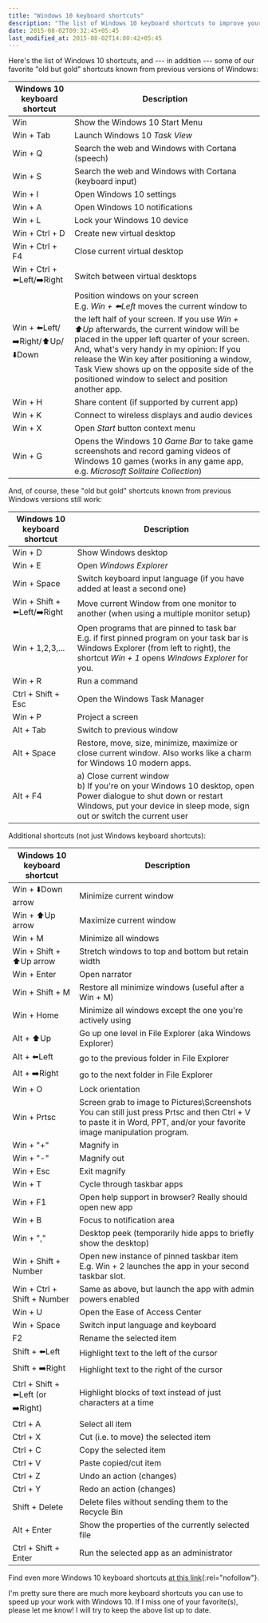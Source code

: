 ```yaml
---
title: "Windows 10 keyboard shortcuts"
description: "The list of Windows 10 keyboard shortcuts to improve your productivity."
date: 2015-08-02T09:32:45+05:45
last_modified_at: 2015-08-02T14:00:42+05:45
---
```


Here's the list of Windows 10 shortcuts, and --- in addition --- some of our favorite "old but gold" shortcuts known from previous versions of Windows:

| Windows 10 keyboard shortcut     | Description                                                                                                                                                                                                                                                                                                                                                                                                                                   |
| -------------------------------- | --------------------------------------------------------------------------------------------------------------------------------------------------------------------------------------------------------------------------------------------------------------------------------------------------------------------------------------------------------------------------------------------------------------------------------------------- |
| Win                              | Show the Windows 10 Start Menu                                                                                                                                                                                                                                                                                                                                                                                                                |
| Win + Tab                        | Launch Windows 10 _Task View_                                                                                                                                                                                                                                                                                                                                                                                                                 |
| Win + Q                          | Search the web and Windows with Cortana (speech)                                                                                                                                                                                                                                                                                                                                                                                              |
| Win + S                          | Search the web and Windows with Cortana (keyboard input)                                                                                                                                                                                                                                                                                                                                                                                      |
| Win + I                          | Open Windows 10 settings                                                                                                                                                                                                                                                                                                                                                                                                                      |
| Win + A                          | Open Windows 10 notifications                                                                                                                                                                                                                                                                                                                                                                                                                 |
| Win + L                          | Lock your Windows 10 device                                                                                                                                                                                                                                                                                                                                                                                                                   |
| Win + Ctrl + D                   | Create new virtual desktop                                                                                                                                                                                                                                                                                                                                                                                                                    |
| Win + Ctrl + F4                  | Close current virtual desktop                                                                                                                                                                                                                                                                                                                                                                                                                 |
| Win + Ctrl + ⬅️Left/➡️Right      | Switch between virtual desktops                                                                                                                                                                                                                                                                                                                                                                                                               |
| Win + ⬅️Left/➡️Right/⬆️Up/⬇️Down | Position windows on your screen <br /> E.g. _Win + ⬅️Left_ moves the current window to the left half of your screen. If you use _Win + ⬆️Up_ afterwards, the current window will be placed in the upper left quarter of your screen. <br /> And, what's very handy in my opinion: If you release the Win key after positioning a window, Task View shows up on the opposite side of the positioned window to select and position another app. |
| Win + H                          | Share content (if supported by current app)                                                                                                                                                                                                                                                                                                                                                                                                   |
| Win + K                          | Connect to wireless displays and audio devices                                                                                                                                                                                                                                                                                                                                                                                                |
| Win + X                          | Open _Start_ button context menu                                                                                                                                                                                                                                                                                                                                                                                                              |
| Win + G                          | Opens the Windows 10 _Game Bar_ to take game screenshots and record gaming videos of Windows 10 games (works in any game app, e.g. _Microsoft Solitaire Collection_)                                                                                                                                                                                                                                                                          |

And, of course, these "old but gold" shortcuts known from previous Windows versions still work:

| Windows 10 keyboard shortcut | Description                                                                                                                                                                                       |
| ---------------------------- | ------------------------------------------------------------------------------------------------------------------------------------------------------------------------------------------------- |
| Win + D                      | Show Windows desktop                                                                                                                                                                              |
| Win + E                      | Open _Windows Explorer_                                                                                                                                                                           |
| Win + Space                  | Switch keyboard input language (if you have added at least a second one)                                                                                                                          |
| Win + Shift + ⬅️Left/➡️Right | Move current Window from one monitor to another (when using a multiple monitor setup)                                                                                                             |
| Win + 1,2,3,...              | Open programs that are pinned to task bar <br /> E.g. if first pinned program on your task bar is Windows Explorer (from left to right), the shortcut _Win + 1_ opens _Windows Explorer_ for you. |
| Win + R                      | Run a command                                                                                                                                                                                     |
| Ctrl + Shift + Esc           | Open the Windows Task Manager                                                                                                                                                                     |
| Win + P                      | Project a screen                                                                                                                                                                                  |
| Alt + Tab                    | Switch to previous window                                                                                                                                                                         |
| Alt + Space                  | Restore, move, size, minimize, maximize or close current window. Also works like a charm for Windows 10 modern apps.                                                                              |
| Alt + F4                     | a) Close current window <br /> b) If you're on your Windows 10 desktop, open Power dialogue to shut down or restart Windows, put your device in sleep mode, sign out or switch the current user   |

Additional shortcuts (not just Windows keyboard shortcuts):

| Windows 10 keyboard shortcut       | Description                                                                                                                                                                     |
| ---------------------------------- | ------------------------------------------------------------------------------------------------------------------------------------------------------------------------------- |
| Win + ⬇️Down arrow                 | Minimize current window                                                                                                                                                         |
| Win + ⬆️Up arrow                   | Maximize current window                                                                                                                                                         |
| Win + M                            | Minimize all windows                                                                                                                                                            |
| Win + Shift + ⬆️Up arrow           | Stretch windows to top and bottom but retain width                                                                                                                              |
| Win + Enter                        | Open narrator                                                                                                                                                                   |
| Win + Shift + M                    | Restore all minimize windows (useful after a Win + M)                                                                                                                           |
| Win + Home                         | Minimize all windows except the one you're actively using                                                                                                                       |
| Alt + ⬆️Up                         | Go up one level in File Explorer (aka Windows Explorer)                                                                                                                         |
| Alt + ⬅️Left                       | go to the previous folder in File Explorer                                                                                                                                      |
| Alt + ➡️Right                      | go to the next folder in File Explorer                                                                                                                                          |
| Win + O                            | Lock orientation                                                                                                                                                                |
| Win + Prtsc                        | Screen grab to image to Pictures\Screenshots <br /> You can still just press Prtsc and then Ctrl + V to paste it in Word, PPT, and/or your favorite image manipulation program. |
| Win + "+"                          | Magnify in                                                                                                                                                                      |
| Win + "-"                          | Magnify out                                                                                                                                                                     |
| Win + Esc                          | Exit magnify                                                                                                                                                                    |
| Win + T                            | Cycle through taskbar apps                                                                                                                                                      |
| Win + F1                           | Open help support in browser? Really should open new app                                                                                                                        |
| Win + B                            | Focus to notification area                                                                                                                                                      |
| Win + ","                          | Desktop peek (temporarily hide apps to briefly show the desktop)                                                                                                                |
| Win + Shift + Number               | Open new instance of pinned taskbar item <br /> E.g. Win + 2 launches the app in your second taskbar slot.                                                                      |
| Win + Ctrl + Shift + Number        | Same as above, but launch the app with admin powers enabled                                                                                                                     |
| Win + U                            | Open the Ease of Access Center                                                                                                                                                  |
| Win + Space                        | Switch input language and keyboard                                                                                                                                              |
| F2                                 | Rename the selected item                                                                                                                                                        |
| Shift + ⬅️Left                     | Highlight text to the left of the cursor                                                                                                                                        |
| Shift + ➡️Right                    | Highlight text to the right of the cursor                                                                                                                                       |
| Ctrl + Shift + ⬅️Left (or ➡️Right) | Highlight blocks of text instead of just characters at a time                                                                                                                   |
| Ctrl + A                           | Select all item                                                                                                                                                                 |
| Ctrl + X                           | Cut (i.e. to move) the selected item                                                                                                                                            |
| Ctrl + C                           | Copy the selected item                                                                                                                                                          |
| Ctrl + V                           | Paste copied/cut item                                                                                                                                                           |
| Ctrl + Z                           | Undo an action (changes)                                                                                                                                                        |
| Ctrl + Y                           | Redo an action (changes)                                                                                                                                                        |
| Shift + Delete                     | Delete files without sending them to the Recycle Bin                                                                                                                            |
| Alt + Enter                        | Show the properties of the currently selected file                                                                                                                              |
| Ctrl + Shift + Enter               | Run the selected app as an administrator                                                                                                                                        |

Find even more Windows 10 keyboard shortcuts [at this link](https://support.microsoft.com/en-us/help/12445/windows-keyboard-shortcuts){:rel="nofollow"}.

I'm pretty sure there are much more keyboard shortcuts you can use to speed up your work with Windows 10. If I miss one of your favorite(s), please let me know! I will try to keep the above list up to date.

